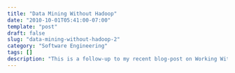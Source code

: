 ```yaml
---
title: "Data Mining Without Hadoop"
date: "2010-10-01T05:41:00-07:00"
template: "post"
draft: false
slug: "data-mining-without-hadoop-2"
category: "Software Engineering"
tags: []
description: "This is a follow-up to my recent blog-post on Working With Large Data Sets. That post had some interest, so I thought it would be a good idea to go through the"
---
```

